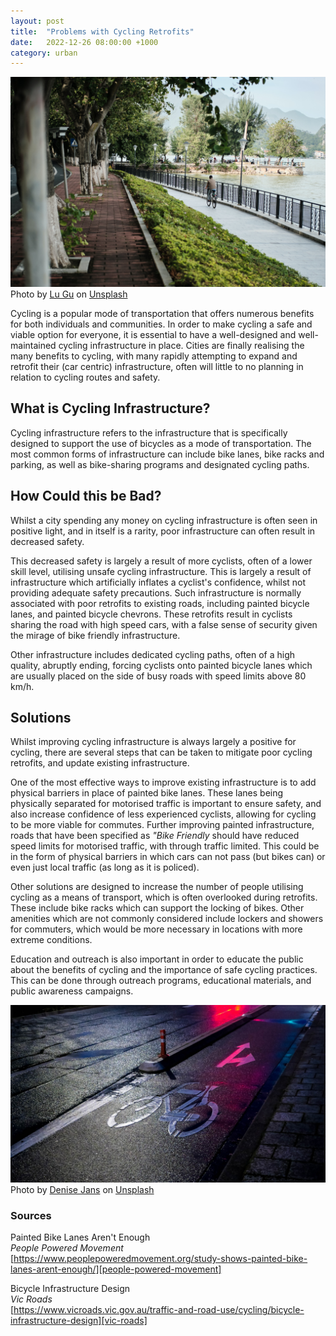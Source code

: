 ```yaml
---
layout: post
title:  "Problems with Cycling Retrofits"
date:   2022-12-26 08:00:00 +1000
category: urban
---
```


![Cycle Path](/assets/images/2022-12-26/bike-path.jpg "Cycle Path")
<span class="caption">Photo by [Lu Gu][auth1] on [Unsplash][unsplash]</span>

Cycling is a popular mode of transportation that offers numerous benefits for both individuals and communities. In order to make cycling a safe and viable option for everyone, it is essential to have a well-designed and well-maintained cycling infrastructure in place. Cities are finally realising the many benefits to cycling, with many rapidly attempting to expand and retrofit their (car centric) infrastructure, often will little to no planning in relation to cycling routes and safety. 

## What is Cycling Infrastructure?

Cycling infrastructure refers to the infrastructure that is specifically designed to support the use of bicycles as a mode of transportation. The most common forms of infrastructure can include bike lanes, bike racks and parking, as well as bike-sharing programs and designated cycling paths.

## How Could this be Bad?

Whilst a city spending any money on cycling infrastructure is often seen in positive light, and in itself is a rarity, poor infrastructure can often result in decreased safety. 

This decreased safety is largely a result of more cyclists, often of a lower skill level, utilising unsafe cycling infrastructure. This is largely a result of infrastructure which artificially inflates a cyclist's confidence, whilst not providing adequate safety precautions. Such infrastructure is normally associated with poor retrofits to existing roads, including painted bicycle lanes, and painted bicycle chevrons. These retrofits result in cyclists sharing the road with high speed cars, with a false sense of security given the mirage of bike friendly infrastructure. 

Other infrastructure includes dedicated cycling paths, often of a high quality, abruptly ending, forcing cyclists onto painted bicycle lanes which are usually placed on the side of busy roads with speed limits above 80 km/h.

## Solutions

Whilst improving cycling infrastructure is always largely a positive for cycling, there are several steps that can be taken to mitigate poor cycling retrofits, and update existing infrastructure. 

One of the most effective ways to improve existing infrastructure is to add physical barriers in place of painted bike lanes. These lanes being physically separated for motorised traffic is important to ensure safety, and also increase confidence of less experienced cyclists, allowing for cycling to be more viable for commutes. Further improving painted infrastructure, roads that have been specified as *"Bike Friendly* should have reduced speed limits for motorised traffic, with through traffic limited. This could be in the form of physical barriers in which cars can not pass (but bikes can) or even just local traffic (as long as it is policed).  

Other solutions are designed to increase the number of people utilising cycling as a means of transport, which is often overlooked during retrofits. These include bike racks which can support the locking of bikes. Other amenities which are not commonly considered include lockers and showers for commuters, which would be more necessary in locations with more extreme conditions.

Education and outreach is also important in order to educate the public about the benefits of cycling and the importance of safe cycling practices. This can be done through outreach programs, educational materials, and public awareness campaigns.

![Separated Bike Lane](/assets/images/2022-12-26/bike-lane.jpg "Separated Bike Lane")
<span class="caption">Photo by [Denise Jans][auth2] on [Unsplash][unsplash]</span>

### Sources
Painted Bike Lanes Aren't Enough <br/>
*People Powered Movement* <br/>
[https://www.peoplepoweredmovement.org/study-shows-painted-bike-lanes-arent-enough/][people-powered-movement]

Bicycle Infrastructure Design <br/>
*Vic Roads* <br/>
[https://www.vicroads.vic.gov.au/traffic-and-road-use/cycling/bicycle-infrastructure-design][vic-roads]

[people-powered-movement]: https://www.peoplepoweredmovement.org/study-shows-painted-bike-lanes-arent-enough/
[vic-roads]: https://www.vicroads.vic.gov.au/traffic-and-road-use/cycling/bicycle-infrastructure-design
[auth1]: https://unsplash.com/@uggull
[auth2]: https://unsplash.com/@dmjdenise
[unsplash]: https://unsplash.com
